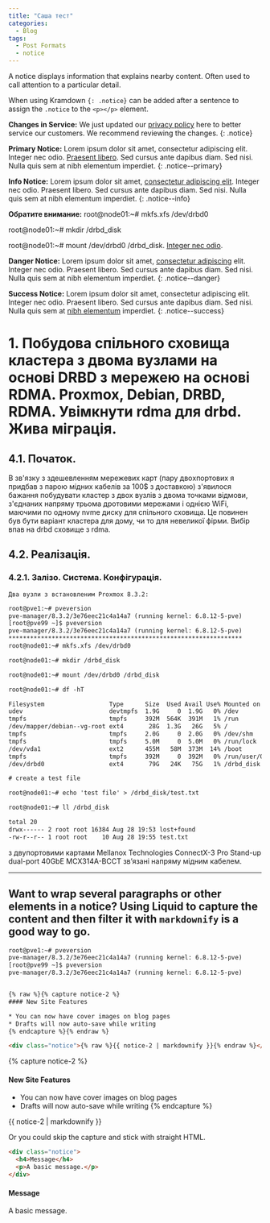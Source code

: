 ```yaml
---
title: "Саша тест"
categories:
  - Blog
tags:
  - Post Formats
  - notice
---
```


A notice displays information that explains nearby content. Often used to call attention to a particular detail.

When using Kramdown `{: .notice}` can be added after a sentence to assign the `.notice` to the `<p></p>` element. 

**Changes in Service:** We just updated our [privacy policy](#) here to better service our customers. We recommend reviewing the changes.
{: .notice}

**Primary Notice:** Lorem ipsum dolor sit amet, consectetur adipiscing elit. Integer nec odio. [Praesent libero](#). Sed cursus ante dapibus diam. Sed nisi. Nulla quis sem at nibh elementum imperdiet.
{: .notice--primary}

**Info Notice:** Lorem ipsum dolor sit amet, [consectetur adipiscing elit](#). Integer nec odio. Praesent libero. Sed cursus ante dapibus diam. Sed nisi. Nulla quis sem at nibh elementum imperdiet.
{: .notice--info}

**Обратите внимание:** root@node01:~# mkfs.xfs /dev/drbd0

root@node01:~# mkdir /drbd_disk

root@node01:~# mount /dev/drbd0 /drbd_disk. [Integer nec odio](#).

**Danger Notice:** Lorem ipsum dolor sit amet, [consectetur adipiscing](#) elit. Integer nec odio. Praesent libero. Sed cursus ante dapibus diam. Sed nisi. Nulla quis sem at nibh elementum imperdiet.
{: .notice--danger}

**Success Notice:** Lorem ipsum dolor sit amet, consectetur adipiscing elit. Integer nec odio. Praesent libero. Sed cursus ante dapibus diam. Sed nisi. Nulla quis sem at [nibh elementum](#) imperdiet.
{: .notice--success}

# 1.	Побудова спільного сховища кластера з двома вузлами на основі DRBD з мережею на основі RDMA. Proxmox, Debian, DRBD, RDMA. Увімкнути rdma для drbd. Жива міграція.  
  ## 4.1. Початок.  
  В зв'язку з здешевленням мережевих карт (пару двоxпортових я придбав з парою мідних кабелів за 100$ з доставкою) з'явилося бажання побудувати кластер з двох вузлів з двома точками відмови, з'єднаних напряму трьома дротовими мережами і однією WiFi, маючими по одному nvme диску для спільного сховища. Це повинен  був бути варіант кластера для дому, чи то для невеликої фірми. Вибір впав на drbd сховище з rdma.  

  ## 4.2. Реалізація.    
   ### 4.2.1. Залізо. Система. Конфігурація.  
    Два вузли з встановленим Proxmox 8.3.2:  
    
```html
root@pve1:~# pveversion 
pve-manager/8.3.2/3e76eec21c4a14a7 (running kernel: 6.8.12-5-pve)
[root@pve99 ~]$ pveversion
pve-manager/8.3.2/3e76eec21c4a14a7 (running kernel: 6.8.12-5-pve)
*****************************************************************
root@node01:~# mkfs.xfs /dev/drbd0

root@node01:~# mkdir /drbd_disk

root@node01:~# mount /dev/drbd0 /drbd_disk

root@node01:~# df -hT

Filesystem                  Type      Size  Used Avail Use% Mounted on
udev                        devtmpfs  1.9G     0  1.9G   0% /dev
tmpfs                       tmpfs     392M  564K  391M   1% /run
/dev/mapper/debian--vg-root ext4       28G  1.3G   26G   5% /
tmpfs                       tmpfs     2.0G     0  2.0G   0% /dev/shm
tmpfs                       tmpfs     5.0M     0  5.0M   0% /run/lock
/dev/vda1                   ext2      455M   58M  373M  14% /boot
tmpfs                       tmpfs     392M     0  392M   0% /run/user/0
/dev/drbd0                  ext4       79G   24K   75G   1% /drbd_disk

# create a test file

root@node01:~# echo 'test file' > /drbd_disk/test.txt

root@node01:~# ll /drbd_disk

total 20
drwx------ 2 root root 16384 Aug 28 19:53 lost+found
-rw-r--r-- 1 root root    10 Aug 28 19:55 test.txt

```

   з двупортовими картами Mellanox Technologies ConnectX-3 Pro Stand-up dual-port 40GbE MCX314A-BCCT зв’язані напряму мідним кабелем. 





---
Want to wrap several paragraphs or other elements in a notice? Using Liquid to capture the content and then filter it with `markdownify` is a good way to go.
---
```html
root@pve1:~# pveversion 
pve-manager/8.3.2/3e76eec21c4a14a7 (running kernel: 6.8.12-5-pve)
[root@pve99 ~]$ pveversion
pve-manager/8.3.2/3e76eec21c4a14a7 (running kernel: 6.8.12-5-pve)


{% raw %}{% capture notice-2 %}
#### New Site Features

* You can now have cover images on blog pages
* Drafts will now auto-save while writing
{% endcapture %}{% endraw %}

<div class="notice">{% raw %}{{ notice-2 | markdownify }}{% endraw %}</div>
```

{% capture notice-2 %}
#### New Site Features

* You can now have cover images on blog pages
* Drafts will now auto-save while writing
{% endcapture %}

<div class="notice">
  {{ notice-2 | markdownify }}
</div>

Or you could skip the capture and stick with straight HTML.

```html
<div class="notice">
  <h4>Message</h4>
  <p>A basic message.</p>
</div>
```

<div class="notice">
  <h4>Message</h4>
  <p>A basic message.</p>
</div>
